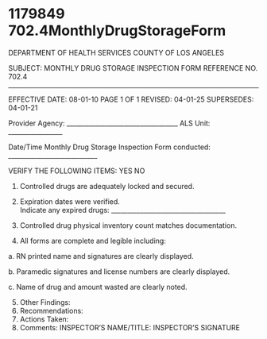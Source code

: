 # 1179849 702.4MonthlyDrugStorageForm

DEPARTMENT OF HEALTH SERVICES 
COUNTY OF LOS ANGELES 
 
SUBJECT: MONTHLY DRUG STORAGE INSPECTION FORM  REFERENCE NO. 702.4 
 
_________________________________________________________________________________________________________ 
EFFECTIVE DATE: 08-01-10             PAGE 1 OF 1 
REVISED: 04-01-25 
SUPERSEDES: 04-01-21 
 
Provider Agency: ___________________________________ ALS Unit: _________________ 
 
Date/Time Monthly Drug Storage Inspection Form conducted: ____________________________ 
 
VERIFY THE FOLLOWING ITEMS: YES NO 
1. Controlled drugs are adequately locked and secured. 
  
2. Expiration dates were verified.  
Indicate any expired drugs: ____________________________________ 
  
3. Controlled drug physical inventory count matches documentation. 
  
4. All forms are complete and legible including: 
  
a. RN printed name and signatures are clearly displayed.  
  
b. Paramedic signatures and license numbers are clearly displayed. 
  
c. Name of drug and amount wasted are clearly noted. 
  
5. Other Findings: 
6. Recommendations: 
7. Actions Taken: 
8. Comments: 
INSPECTOR’S NAME/TITLE: 
INSPECTOR’S SIGNATURE
